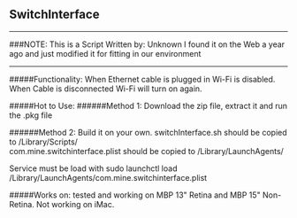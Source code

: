 ## SwitchInterface

****
###NOTE: 
This is a Script Written by: Unknown 
I found it on the Web a year ago and just modified it for fitting in our environment
****

#####Functionality:
When Ethernet cable is plugged in Wi-Fi is disabled. When Cable is disconnected Wi-Fi will turn on again.



#####Hot to Use:
######Method 1: Download the zip file, extract it and run the .pkg file

######Method 2: Build it on your own. 
switchInterface.sh should be copied to /Library/Scripts/  
com.mine.switchinterface.plist should be copied to /Library/LaunchAgents/  
  
Service must be load with sudo launchctl load /Library/LaunchAgents/com.mine.switchinterface.plist



#####Works on:
tested and working on MBP 13" Retina and MBP 15" Non-Retina.
Not working on iMac.

